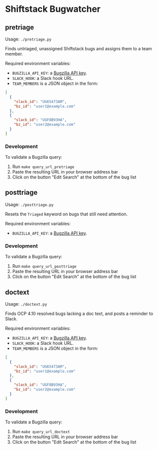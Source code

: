 # Shiftstack Bugwatcher

## pretriage

Usage: `./pretriage.py`

Finds untriaged, unassigned Shiftstack bugs and assigns them to a team member.

Required environment variables:

* `BUGZILLA_API_KEY`: a [Bugzilla API key](https://bugzilla.redhat.com/userprefs.cgi?tab=apikey). 
* `SLACK_HOOK`: a Slack hook URL.
* `TEAM_MEMBERS` is a JSON object in the form:

```json
[
  {
    "slack_id": "UG65473AM",
    "bz_id": "user1@example.com"
  },
  {
    "slack_id": "UGF8B93HA",
    "bz_id": "user2@example.com"
  }
]
```

### Development

To validate a Bugzilla query:

1. Run `make query_url_pretriage`
1. Paste the resulting URL in your browser address bar
1. Click on the button "Edit Search" at the bottom of the bug list

## posttriage

Usage: `./posttriage.py`

Resets the `Triaged` keyword on bugs that still need attention.

Required environment variables:

* `BUGZILLA_API_KEY`: a [Bugzilla API key](https://bugzilla.redhat.com/userprefs.cgi?tab=apikey). 

### Development

To validate a Bugzilla query:

1. Run `make query_url_posttriage`
1. Paste the resulting URL in your browser address bar
1. Click on the button "Edit Search" at the bottom of the bug list

## doctext

Usage: `./doctext.py`

Finds OCP 4.10 resolved bugs lacking a doc text, and posts a reminder to Slack.

Required environment variables:

* `BUGZILLA_API_KEY`: a [Bugzilla API key](https://bugzilla.redhat.com/userprefs.cgi?tab=apikey). 
* `SLACK_HOOK`: a Slack hook URL.
* `TEAM_MEMBERS` is a JSON object in the form:

```json
[
  {
    "slack_id": "UG65473AM",
    "bz_id": "user1@example.com"
  },
  {
    "slack_id": "UGF8B93HA",
    "bz_id": "user2@example.com"
  }
]
```

### Development

To validate a Bugzilla query:

1. Run `make query_url_doctext`
1. Paste the resulting URL in your browser address bar
1. Click on the button "Edit Search" at the bottom of the bug list
